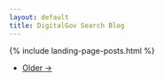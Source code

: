 ```yaml
---
layout: default
title: DigitalGov Search Blog
---
```


<!-- begin /blog/index.md content -->
{% include landing-page-posts.html %}

<ul class="pager">
  <li class="next">
    <a href="/blog/page2">Older &rarr;</a>
  </li>
</ul>
<!-- end /blog/index.md content -->
